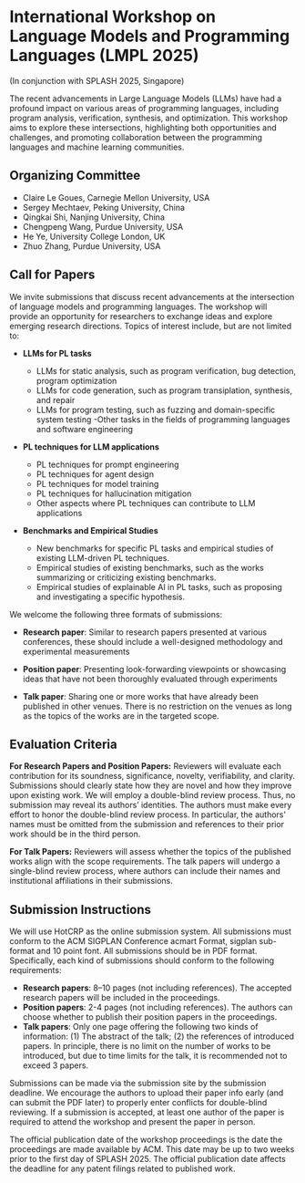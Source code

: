 # International Workshop on Language Models and Programming Languages (LMPL 2025)

(In conjunction with SPLASH 2025, Singapore)

The recent advancements in Large Language Models (LLMs) have had a profound impact on various areas of programming languages, including program analysis, verification, synthesis, and optimization. This workshop aims to explore these intersections, highlighting both opportunities and challenges, and promoting collaboration between the programming languages and machine learning communities.

## Organizing Committee

- Claire Le Goues, Carnegie Mellon University, USA
- Sergey Mechtaev, Peking University, China
- Qingkai Shi, Nanjing University, China
- Chengpeng Wang, Purdue University, USA
- He Ye, University College London, UK
- Zhuo Zhang, Purdue University, USA

## Call for Papers

We invite submissions that discuss recent advancements at the intersection of language models and programming languages. The workshop will provide an opportunity for researchers to exchange ideas and explore emerging research directions. Topics of interest include, but are not limited to:

- **LLMs for PL tasks**
   - LLMs for static analysis, such as program verification, bug detection, program optimization
   - LLMs for code generation, such as program transiplation, synthesis, and repair
   - LLMs for program testing, such as fuzzing and domain-specific system testing
   -Other tasks in the fields of programming languages and software engineering

- **PL techniques for LLM applications**
   - PL techniques for prompt engineering
   - PL techniques for agent design
   - PL techniques for model training
   - PL techniques for hallucination mitigation
   - Other aspects where PL techniques can contribute to LLM applications

- **Benchmarks and Empirical Studies**
   - New benchmarks for specific PL tasks and empirical studies of existing LLM-driven PL techniques.
   - Empirical studies of existing benchmarks, such as the works summarizing or criticizing existing benchmarks.
   - Empirical studies of explainable AI in PL tasks, such as proposing and investigating a specific hypothesis.

We welcome the following three formats of submissions:

- **Research paper**: Similar to research papers presented at various conferences, these should include a well-designed methodology and experimental measurements

- **Position paper**: Presenting look-forwarding viewpoints or showcasing ideas that have not been thoroughly evaluated through experiments

- **Talk paper**: Sharing one or more works that have already been published in other venues. There is no restriction on the venues as long as the topics of the works are in the targeted scope.

## Evaluation Criteria

**For Research Papers and Position Papers:** Reviewers will evaluate each contribution for its soundness, significance, novelty, verifiability, and clarity. Submissions should clearly state how they are novel and how they improve upon existing work. We will employ a double-blind review process. Thus, no submission may reveal its authors’ identities. The authors must make every effort to honor the double-blind review process. In particular, the authors’ names must be omitted from the submission and references to their prior work should be in the third person.

**For Talk Papers:** Reviewers will assess whether the topics of the published works align with the scope requirements. The talk papers will undergo a single-blind review process, where authors can include their names and institutional affiliations in their submissions.

## Submission Instructions

We will use HotCRP as the online submission system. All submissions must conform to the ACM SIGPLAN Conference acmart Format, sigplan sub-format and 10 point font. All submissions should be in PDF format. Specifically, each kind of submissions should conform to the following requirements:

- **Research papers**: 8–10 pages (not including references). The accepted research papers will be included in the proceedings. 
- **Position papers**: 2-4 pages (not including references). The authors can choose whether to publish their position papers in the proceedings.
- **Talk papers**: Only one page offering the following two kinds of information: (1) The abstract of the talk; (2) the references of introduced papers. In principle, there is no limit on the number of works to be introduced, but due to time limits for the talk, it is recommended not to exceed 3 papers. 

Submissions can be made via the submission site by the submission deadline. We encourage the authors to upload their paper info early (and can submit the PDF later) to properly enter conflicts for double-blind reviewing. If a submission is accepted, at least one author of the paper is required to attend the workshop and present the paper in person.

The official publication date of the workshop proceedings is the date the proceedings are made available by ACM. This date may be up to two weeks prior to the first day of SPLASH 2025. The official publication date affects the deadline for any patent filings related to published work.
